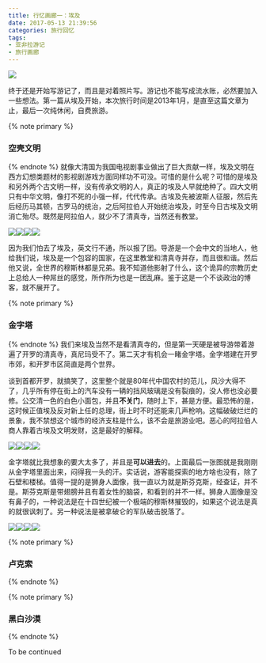 ```yaml
---
title: 行忆画廊一：埃及
date: 2017-05-13 21:39:56
categories: 旅行回忆
tags:
- 亚非拉游记
- 旅行画廊
---
```

<img src="/images/egypt/feature.jpg" class="img-1f" />

终于还是开始写游记了，而且是对着照片写。游记也不能写成流水账，必然要加入一些想法。第一篇从埃及开始，本次旅行时间是2013年1月，是直至这篇文章为止，最后一次纯休闲，自费旅游。

<!-- more -->
{% note primary %}
### 空壳文明
{% endnote %}
就像大清国为我国电视剧事业做出了巨大贡献一样，埃及文明在西方幻想类题材的影视剧游戏方面同样功不可没。可惜的是什么呢？可惜的是埃及和另外两个古文明一样，没有传承文明的人，真正的埃及人早就绝种了。四大文明只有中华文明，像打不死的小强一样，代代传承。古埃及先被波斯人征服，然后先后经历马其顿，古罗马的统治，之后阿拉伯人开始统治埃及，时至今日古埃及文明消亡殆尽。既然是阿拉伯人，就少不了清真寺，当然还有教堂。

<img src="/images/egypt/IMG_1505.jpg" class="img-h" /><img src="/images/egypt/IMG_1509.jpg" class="img-h" /><img src="/images/egypt/IMG_1519.jpg" class="img-h" /><img src="/images/egypt/IMG_1523.jpg" class="img-h" />

因为我们怕去了埃及，英文行不通，所以报了团。导游是一个会中文的当地人，他给我们说，埃及是一个包容的国家，在这里教堂和清真寺并存，而且很和谐。然后他又说，全世界的穆斯林都是兄弟。我不知道他影射了什么，这个诡异的宗教历史上总给人一种屌丝的感觉，所作所为也是一团乱麻。鉴于这是一个不谈政治的博客，就不展开了。

{% note primary %}
### 金字塔
{% endnote %}
我们来埃及当然不是看清真寺的，但是第一天硬是被导游带着游遍了开罗的清真寺，真尼玛受不了。第二天才有机会一睹金字塔。金字塔建在开罗市郊，和开罗市区简直是两个世界。

谈到首都开罗，就搞笑了，这里整个就是80年代中国农村的范儿，风沙大得不了，几乎所有停在街上的汽车没有一辆的挡风玻璃是没有裂痕的，没人修也没必要修。公交清一色的白色小面包，并且**不关门**，随时上下，甚是方便。最恐怖的是，这时候正值埃及反对新上任的总理，街上时不时还能来几声枪响。这幅破破烂烂的景象，我不禁想这个城市的经济支柱是什么，该不会是旅游业吧。恶心的阿拉伯人商人靠着古埃及文明发财，这是最好的解释。

<img src="/images/egypt/IMG_1247.jpg" class="img-h" /><img src="/images/egypt/IMG_0391.jpg" class="img-h" /><img src="/images/egypt/IMG_0392.jpg" class="img-h" /><img src="/images/egypt/IMG_0330.jpg" class="img-h" />

金字塔就比我想象的要大太多了，并且是**可以进去**的。上面最后一张图就是我刚刚从金字塔里面出来，闷得我一头的汗。实话说，游客能探索的地方啥也没有，除了石壁和楼梯。值得一提的是狮身人面像，我一直以为就是斯芬克斯，经查证，并不是。斯芬克斯是带翅膀并且有着女性的脑袋，和看到的并不一样。狮身人面像是没有鼻子的，一种说法是在十四世纪被一个极端的穆斯林摧毁的，如果这个说法是真的就很讽刺了。另一种说法是被拿破仑的军队破击脱落了。

<img src="/images/egypt/IMG_1273.jpg" class="img-h" /><img src="/images/egypt/IMG_1263.jpg" class="img-h" /><img src="/images/egypt/IMG_1260.jpg" class="img-h" /><img src="/images/egypt/IMG_1259.jpg" class="img-h" />

{% note primary %}
### 卢克索
{% endnote %}

{% note primary %}
### 黑白沙漠
{% endnote %}

To be continued
